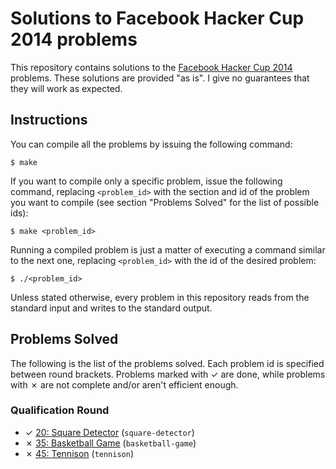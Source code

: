 # Solutions to Facebook Hacker Cup 2014 problems

This repository contains solutions to the [Facebook Hacker Cup 2014][1] problems. These solutions are provided "as is". I give no guarantees that they will work as expected.

## Instructions

You can compile all the problems by issuing the following command:

    $ make

If you want to compile only a specific problem, issue the following command, replacing `<problem_id>` with the section and id of the problem you want to compile (see section "Problems Solved" for the list of possible ids):

    $ make <problem_id>

Running a compiled problem is just a matter of executing a command similar to the next one, replacing `<problem_id>` with the id of the desired problem:

    $ ./<problem_id>

Unless stated otherwise, every problem in this repository reads from the standard input and writes to the standard output.

## Problems Solved

The following is the list of the problems solved. Each problem id is specified between round brackets. Problems marked with ✓ are done, while problems with ✗ are not complete and/or aren't efficient enough.

### Qualification Round

* ✓ [20: Square Detector][qual1] (`square-detector`)
* ✗ [35: Basketball Game][qual2] (`basketball-game`)
* ✗ [45: Tennison][qual3] (`tennison`)

[1]: https://www.facebook.com/hackercup
[qual1]: https://www.facebook.com/hackercup/problems.php?pid=318555664954399&round=598486203541358
[qual2]: https://www.facebook.com/hackercup/problems.php?pid=740733162607577&round=598486203541358
[qual3]: https://www.facebook.com/hackercup/problems.php?pid=373965339404375&round=598486203541358
